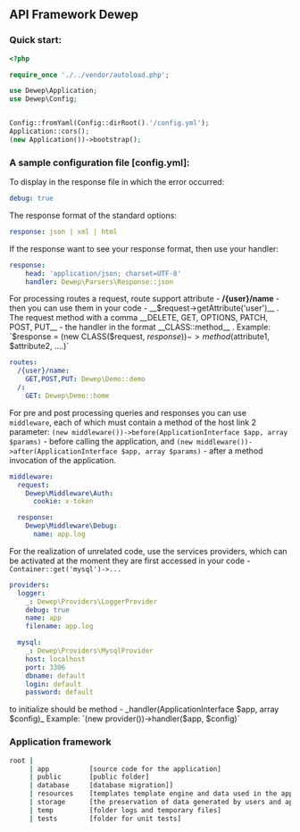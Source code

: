 ## API Framework Dewep

### Quick start:
```php
<?php

require_once './../vendor/autoload.php';

use Dewep\Application;
use Dewep\Config;


Config::fromYaml(Config::dirRoot().'/config.yml');
Application::cors();
(new Application())->bootstrap();
```

### A sample configuration file [config.yml]:
To display in the response file in which the error occurred: 
```yaml
debug: true
```


The response format of the standard options:
```yaml
response: json | xml | html
```
If the response want to see your response format, then use your handler:
```yaml
response:
    head: 'application/json; charset=UTF-8'
    handler: Dewep\Parsers\Response::json
```
For processing routes a request, route support attribute - __/{user}/name__ - then you can use 
them in your code - __$request->getAttribute('user')__ . The request method with a comma
 __DELETE, GET, OPTIONS, PATCH, POST, PUT__ - the handler in the format __CLASS::method__ . Example: `$response = (new CLASS($request, $response))->method($attribute1, $attribute2, ....)` 

```yaml
routes:
  /{user}/name:
    GET,POST,PUT: Dewep\Demo::demo
  /:
    GET: Dewep\Demo::home
```
For pre and post processing queries and responses you can use `middleware`, 
each of which must contain a method of the host link 2 parameter: 
`(new middleware())->before(ApplicationInterface $app, array $params)` - before calling the application, and
`(new middleware())->after(ApplicationInterface $app, array $params)` - after a method invocation of the application.
```yaml
middleware:
  request:
    Dewep\Middleware\Auth:
      cookie: x-token

  response:
    Dewep\Middleware\Debug:
      name: app.log
```

For the realization of unrelated code, use the services providers, 
which can be activated at the moment they are first accessed in your code - `Container::get('mysql')->...`
```yaml
providers:
  logger:
    _: Dewep\Providers\LoggerProvider
    debug: true
    name: app
    filename: app.log

  mysql:
    _: Dewep\Providers\MysqlProvider
    host: localhost
    port: 3306
    dbname: default
    login: default
    password: default
```
to initialize should be method - _handler(ApplicationInterface $app, array $config)_
Example: `(new provider())->handler($app, $config)`
### Application framework

```bash
root |
     | app          [source code for the application]
     | public       [public folder]
     | database     [database migration]]
     | resources    [templates template engine and data used in the application]
     | storage      [the preservation of data generated by users and application]
     | temp         [folder logs and temporary files]
     | tests        [folder for unit tests]
```


